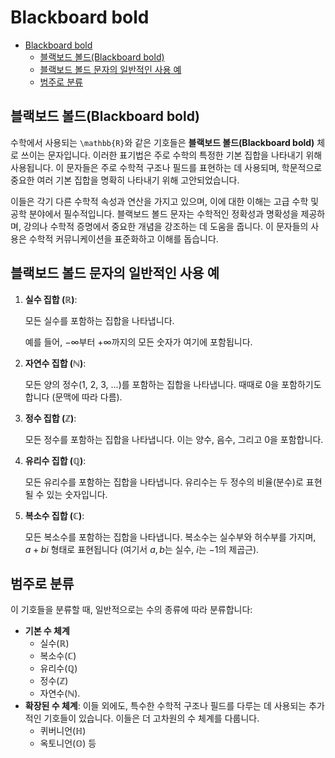 # Blackboard bold

- [Blackboard bold](#blackboard-bold)
    - [블랙보드 볼드(Blackboard bold)](#블랙보드-볼드blackboard-bold)
    - [블랙보드 볼드 문자의 일반적인 사용 예](#블랙보드-볼드-문자의-일반적인-사용-예)
    - [범주로 분류](#범주로-분류)

## 블랙보드 볼드(Blackboard bold)

수학에서 사용되는 `\mathbb{R}`와 같은 기호들은 **블랙보드 볼드(Blackboard bold)** 체로 쓰이는 문자입니다.
이러한 표기법은 주로 수학의 특정한 기본 집합을 나타내기 위해 사용됩니다.
이 문자들은 주로 수학적 구조나 필드를 표현하는 데 사용되며, 학문적으로 중요한 여러 기본 집합을 명확히 나타내기 위해 고안되었습니다.

이들은 각기 다른 수학적 속성과 연산을 가지고 있으며, 이에 대한 이해는 고급 수학 및 공학 분야에서 필수적입니다.
블랙보드 볼드 문자는 수학적인 정확성과 명확성을 제공하며, 강의나 수학적 증명에서 중요한 개념을 강조하는 데 도움을 줍니다. 이 문자들의 사용은 수학적 커뮤니케이션을 표준화하고 이해를 돕습니다.

## 블랙보드 볼드 문자의 일반적인 사용 예

1. **실수 집합 ($\mathbb{R}$)**:

    모든 실수를 포함하는 집합을 나타냅니다.

    예를 들어, $-\infty$부터 $+\infty$까지의 모든 숫자가 여기에 포함됩니다.

2. **자연수 집합 ($\mathbb{N}$)**:

    모든 양의 정수(1, 2, 3, ...)를 포함하는 집합을 나타냅니다.
    때때로 0을 포함하기도 합니다 (문맥에 따라 다름).

3. **정수 집합 ($\mathbb{Z}$)**:

    모든 정수를 포함하는 집합을 나타냅니다. 이는 양수, 음수, 그리고 0을 포함합니다.

4. **유리수 집합 ($\mathbb{Q}$)**:

    모든 유리수를 포함하는 집합을 나타냅니다.
    유리수는 두 정수의 비율(분수)로 표현될 수 있는 숫자입니다.

5. **복소수 집합 ($\mathbb{C}$)**:

    모든 복소수를 포함하는 집합을 나타냅니다.
    복소수는 실수부와 허수부를 가지며, $a + bi$ 형태로 표현됩니다 (여기서 $a, b$는 실수, $i$는 $-1$의 제곱근).

## 범주로 분류

이 기호들을 분류할 때, 일반적으로는 수의 종류에 따라 분류합니다:

- **기본 수 체계**
    - 실수($\mathbb{R}$)
    - 복소수($\mathbb{C}$)
    - 유리수($\mathbb{Q}$)
    - 정수($\mathbb{Z}$)
    - 자연수($\mathbb{N}$).
- **확장된 수 체계**: 이들 외에도, 특수한 수학적 구조나 필드를 다루는 데 사용되는 추가적인 기호들이 있습니다. 이들은 더 고차원의 수 체계를 다룹니다.
    - 퀴버니언($\mathbb{H}$)
    - 옥토니언($\mathbb{O}$) 등
